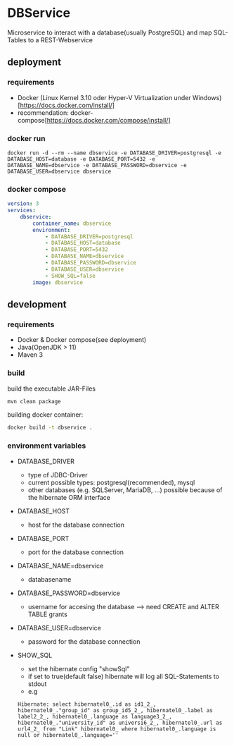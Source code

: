 # DBService
Microservice to interact with a database(usually PostgreSQL) and map SQL-Tables to a REST-Webservice
## deployment
### requirements
- Docker (Linux Kernel 3.10 oder Hyper-V Virtualization under Windows)[https://docs.docker.com/install/]
- recommendation: docker-compose[https://docs.docker.com/compose/install/]
### docker run 

``
docker run -d --rm --name dbservice -e DATABASE_DRIVER=postgresql -e DATABASE_HOST=database -e DATABASE_PORT=5432 -e DATABASE_NAME=dbservice -e DATABASE_PASSWORD=dbservice -e DATABASE_USER=dbservice dbservice 
``
### docker compose

```yaml
version: 3
services:
    dbservice:
        container_name: dbservice
        environment:
            - DATABASE_DRIVER=postgresql
            - DATABASE_HOST=database
            - DATABASE_PORT=5432
            - DATABASE_NAME=dbservice
            - DATABASE_PASSWORD=dbservice
            - DATABASE_USER=dbservice
            - SHOW_SQL=false
        image: dbservice
```
## development
### requirements
- Docker & Docker compose(see deployment)
- Java(OpenJDK > 11)
- Maven 3
### build
build the executable JAR-Files
```bash
mvn clean package
```
building docker container:
```bash
docker build -t dbservice .
```
### environment variables
- DATABASE_DRIVER
    - type of JDBC-Driver
    - current possible types: postgresql(recommended), mysql
    - other databases (e.g. SQLServer, MariaDB, ...) possible because of the hibernate ORM interface
- DATABASE_HOST
    - host for the database connection
- DATABASE_PORT
    - port for the database connection
- DATABASE_NAME=dbservice
    - databasename
- DATABASE_PASSWORD=dbservice
    - username for accesing the database --> need CREATE and ALTER TABLE grants
- DATABASE_USER=dbservice
    - password for the database connection
- SHOW_SQL
    - set the hibernate config "showSql"
    - if set to true(default false) hibernate will log all SQL-Statements to stdout
    - e.g 
    
    ``Hibernate: select hibernatel0_.id as id1_2_, hibernatel0_."group_id" as group_id5_2_, hibernatel0_.label as label2_2_, hibernatel0_.language as language3_2_, hibernatel0_."university_id" as universi6_2_, hibernatel0_.url as url4_2_ from "Link" hibernatel0_ where hibernatel0_.language is null or hibernatel0_.language=''``
    




